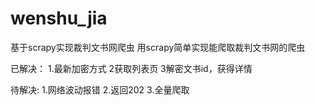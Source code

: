 # wenshu_jia
基于scrapy实现裁判文书网爬虫
用scrapy简单实现能爬取裁判文书网的爬虫



已解决：
1.最新加密方式
2获取列表页
3解密文书id，获得详情


待解决:
1.网络波动报错
2.返回202
3.全量爬取

